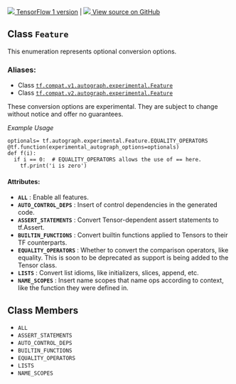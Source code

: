 [ ![](https://tensorflow.google.cn/images/tf_logo_32px.png) TensorFlow 1
version](/versions/r1.15/api_docs/python/tf/autograph/experimental/Feature) |
[ ![](https://tensorflow.google.cn/images/GitHub-Mark-32px.png) View source on
GitHub
](https://github.com/tensorflow/tensorflow/blob/r2.0/tensorflow/python/autograph/core/converter.py#L90-L139)  
  
  
## Class `Feature`

This enumeration represents optional conversion options.

### Aliases:

  * Class [`tf.compat.v1.autograph.experimental.Feature`](/api_docs/python/tf/autograph/experimental/Feature)
  * Class [`tf.compat.v2.autograph.experimental.Feature`](/api_docs/python/tf/autograph/experimental/Feature)

These conversion options are experimental. They are subject to change without
notice and offer no guarantees.

_Example Usage_

    
    
    optionals= tf.autograph.experimental.Feature.EQUALITY_OPERATORS
    @tf.function(experimental_autograph_options=optionals)
    def f(i):
      if i == 0:  # EQUALITY_OPERATORS allows the use of == here.
        tf.print('i is zero')
    

#### Attributes:

  * **`ALL`** : Enable all features.
  * **`AUTO_CONTROL_DEPS`** : Insert of control dependencies in the generated code.
  * **`ASSERT_STATEMENTS`** : Convert Tensor-dependent assert statements to tf.Assert.
  * **`BUILTIN_FUNCTIONS`** : Convert builtin functions applied to Tensors to their TF counterparts.
  * **`EQUALITY_OPERATORS`** : Whether to convert the comparison operators, like equality. This is soon to be deprecated as support is being added to the Tensor class.
  * **`LISTS`** : Convert list idioms, like initializers, slices, append, etc.
  * **`NAME_SCOPES`** : Insert name scopes that name ops according to context, like the function they were defined in.

## Class Members

  * `ALL`
  * `ASSERT_STATEMENTS`
  * `AUTO_CONTROL_DEPS`
  * `BUILTIN_FUNCTIONS`
  * `EQUALITY_OPERATORS`
  * `LISTS`
  * `NAME_SCOPES`

